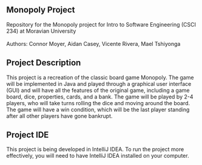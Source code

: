 ## Monopoly Project
Repository for the Monopoly project for Intro to Software Engineering (CSCI 234) at Moravian University
<br><br>Authors: Connor Moyer, Aidan Casey, Vicente Rivera, Mael Tshiyonga

## Project Description

This project is a recreation of the classic board game Monopoly. The game will be implemented in Java and played through
a graphical user interface (GUI) and will have all the features of the original game, including a game board, dice,
properties, cards, and a bank. The game will be played by 2-4 players, who will take turns rolling the dice and moving around
the board. The game will have a win condition, which will be the last player standing after all other players have gone bankrupt.

## Project IDE

This project is being developed in IntelliJ IDEA. To run the project more effectively, you will need to have IntelliJ IDEA installed on your computer.
